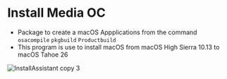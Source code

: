 # Install Media OC
- Package to create a macOS Appplications from the command `osacompile` `pkgbuild` `Productbuild`
- This program is use to install macOS from macOS High Sierra 10.13 to macOS Tahoe 26

![InstallAssistant copy 3](https://github.com/user-attachments/assets/4a42d52e-0917-46e4-8df8-3e6b8c100010)
